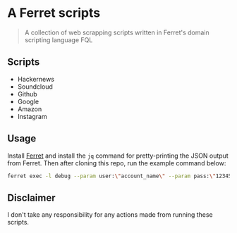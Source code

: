 # A Ferret scripts

> A collection of web scrapping scripts written in Ferret's domain scripting language FQL

## Scripts

- Hackernews
- Soundcloud
- Github
- Google
- Amazon
- Instagram

## Usage

Install [Ferret](https://www.montferret.dev/docs/installation/) and install the `jq` command for pretty-printing the JSON output from Ferret. Then after cloning this repo, run the example command below:

```bash
ferret exec -l debug --param user:\"account_name\" --param pass:\"12345678\" --param profiles:[\"account_name1\",\"account_name2\"] 8_instagram.fql | jq
```

## Disclaimer

I don't take any responsibility for any actions made from running these scripts.
